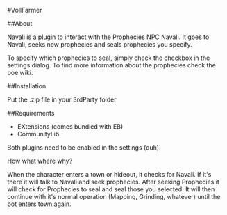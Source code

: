 #VollFarmer

##About

Navali is a plugin to interact with the Prophecies NPC Navali. It goes to Navali, seeks new prophecies and seals prophecies you specify.

To specify which prophecies to seal, simply check the checkbox in the settings dialog. To find more information about the prophecies check the poe wiki.




##Installation

Put the .zip file in your 3rdParty folder

##Requirements

- EXtensions (comes bundled with EB)
- CommunityLib

Both plugins need to be enabled in the settings (duh).

How what where why?

When the character enters a town or hideout, it checks for Navali. If it's there it will talk to Navali and seek prophecies. After seeking Prophecies it will check for Prophecies to seal and seal those you selected. It will then continue with it's normal operation (Mapping, Grinding, whatever) until the bot enters town again.
